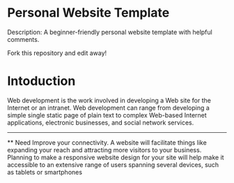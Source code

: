 # Personal Website Template

Description: A beginner-friendly personal website template with helpful comments.

Fork this repository and edit away!

# Intoduction
Web development is the work involved in developing a Web site for the Internet or an intranet. Web development can range from developing a simple single static page of plain text to complex Web-based Internet applications, electronic businesses, and social network services. 

----------
** Need
Improve your connectivity. A website will facilitate things like expanding your reach and attracting more visitors to your business. Planning to make a responsive website design for your site will help make it accessible to an extensive range of users spanning several devices, such as tablets or smartphones
